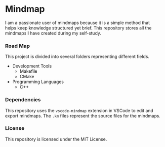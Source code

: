 # Mindmap

I am a passionate user of mindmaps because it is a simple method that helps keep knowledge structured yet brief. This repository stores all the mindmaps I have created during my self-study.


### Road Map
This project is divided into several folders representing different fields.

* Development Tools
    - Makefile
    - CMake
* Programming Languages
    - C++

### Dependencies
This repository uses the `vscode-mindmap` extension in VSCode to edit and export mindmaps. The `.km` files represent the source files for the mindmaps.

### License
This repository is licensed under the MIT License.